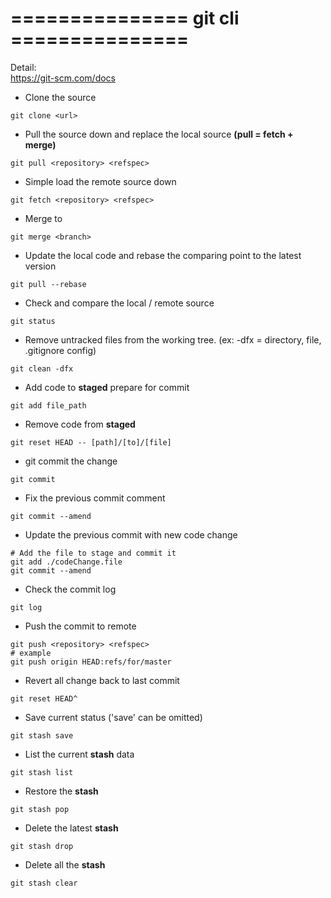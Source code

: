 # ===============  git cli  ===============  
Detail:  
https://git-scm.com/docs

- Clone the source
```
git clone <url>
```

- Pull the source down and replace the local source **(pull = fetch + merge)**
```
git pull <repository> <refspec>
```

- Simple load the remote source down
```
git fetch <repository> <refspec>
```

- Merge <branch> to <master>
```
git merge <branch>
```

- Update the local code and rebase the comparing point to the latest version
```
git pull --rebase
```

- Check and compare the local / remote source
```
git status
```

- Remove untracked files from the working tree. (ex: -dfx = directory, file, .gitignore config)
```
git clean -dfx
```

- Add code to **staged** prepare for commit
```
git add file_path
```

- Remove code from **staged**
```
git reset HEAD -- [path]/[to]/[file]
```

- git commit the change
```
git commit
```

- Fix the previous commit comment
```
git commit --amend
```
  
- Update the previous commit with new code change
```
# Add the file to stage and commit it
git add ./codeChange.file
git commit --amend
```

- Check the commit log
```
git log
```

- Push the commit to remote
```
git push <repository> <refspec>
# example
git push origin HEAD:refs/for/master
```

- Revert all change back to last commit
```
git reset HEAD^
```

- Save current status ('save' can be omitted)
```
git stash save
```

- List the current **stash** data
```
git stash list
```

- Restore the **stash**
```
git stash pop
```

- Delete the latest **stash**
```
git stash drop
```

- Delete all the **stash**
```
git stash clear
```
